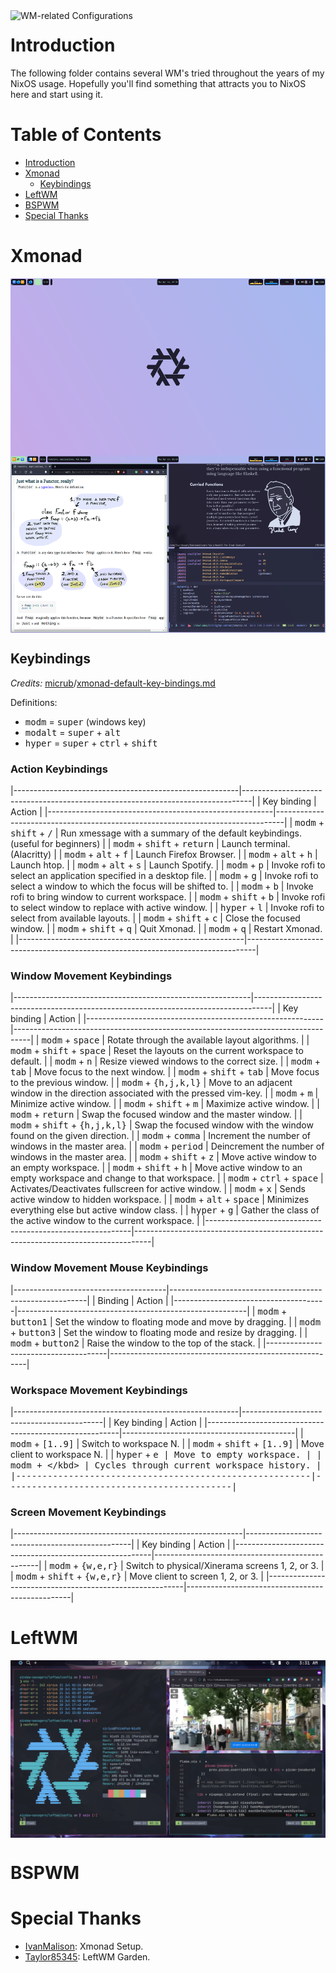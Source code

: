 <img alt="WM-related Configurations" src="../../assets/wm-config.png" align="left">

# Introduction
The following folder contains several WM's tried throughout the years of my NixOS usage. Hopefully you'll find something that attracts you to NixOS here and start using it.

# Table of Contents
- [Introduction](#introduction)
- [Xmonad](#xmonad)
  - [Keybindings](#keybindings)
- [LeftWM](#leftwm)
- [BSPWM](#bspwm)
- [Special Thanks](#special-thanks)

# Xmonad
<img alt="Xmonad Desktop" src="../../assets/xmonad-desktop.png" align="center">

## Keybindings
*Credits:* [micrub](https://gist.github.com)/[xmonad-default-key-bindings.md](https://gist.github.com/micrub/aeebe7eb4d2df9e5e203e76a0fd89542)

Definitions:
- <kbd>modm</kbd> = <kbd>super</kbd> (windows key)
- <kbd>modalt</kbd> = <kbd>super</kbd> + <kbd>alt</kbd>
- <kbd>hyper</kbd> = <kbd>super</kbd> + <kbd>ctrl</kbd> + <kbd>shift</kbd>

### Action Keybindings
|--------------------------------------------------------|--------------------------------------------------------------------------------|
| Key binding                                            | Action                                                                         |
|--------------------------------------------------------|--------------------------------------------------------------------------------|
| <kbd>modm</kbd> + <kbd>shift</kbd> + <kbd>/</kbd>      | Run xmessage with a summary of the default keybindings. (useful for beginners) |
| <kbd>modm</kbd> + <kbd>shift</kbd> + <kbd>return</kbd> | Launch terminal. (Alacritty)                                                   |
| <kbd>modm</kbd> + <kbd>alt</kbd> + <kbd>f</kbd>        | Launch Firefox Browser.                                                        |
| <kbd>modm</kbd> + <kbd>alt</kbd> + <kbd>h</kbd>        | Launch htop.                                                                   |
| <kbd>modm</kbd> + <kbd>alt</kbd> + <kbd>s</kbd>        | Launch Spotify.                                                                |
| <kbd>modm</kbd> + <kbd>p</kbd>                         | Invoke rofi to select an application specified in a desktop file.              |
| <kbd>modm</kbd> + <kbd>g</kbd>                         | Invoke rofi to select a window to which the focus will be shifted to.          |
| <kbd>modm</kbd> + <kbd>b</kbd>                         | Invoke rofi to bring window to current workspace.                              |
| <kbd>modm</kbd> + <kbd>shift</kbd> + <kbd>b</kbd>      | Invoke rofi to select window to replace with active window.                    |
| <kbd>hyper</kbd> + <kbd>l</kbd>                        | Invoke rofi to select from available layouts.                                  |
| <kbd>modm</kbd> + <kbd>shift</kbd> + <kbd>c</kbd>      | Close the focused window.                                                      |
| <kbd>modm</kbd> + <kbd>shift</kbd> + <kbd>q</kbd>      | Quit Xmonad.                                                                   |
| <kbd>modm</kbd> + <kbd>q</kbd>                         | Restart Xmonad.                                                                |
|--------------------------------------------------------|--------------------------------------------------------------------------------|

### Window Movement Keybindings
|-----------------------------------------------------------|----------------------------------------------------------------------------------|
| Key binding                                               | Action                                                                           |
|-----------------------------------------------------------|----------------------------------------------------------------------------------|
| <kbd>modm</kbd> + <kbd>space</kbd>                        | Rotate through the available layout algorithms.                                  |
| <kbd>modm</kbd> + <kbd>shift</kbd> + <kbd>space</kbd>     | Reset the layouts on the current workspace to default.                           |
| <kbd>modm</kbd> + <kbd>n</kbd>                            | Resize viewed windows to the correct size.                                       |
| <kbd>modm</kbd> + <kbd>tab</kbd>                          | Move focus to the next window.                                                   |
| <kbd>modm</kbd> + <kbd>shift</kbd> + <kbd>tab</kbd>       | Move focus to the previous window.                                               |
| <kbd>modm</kbd> + <kbd>{h,j,k,l}</kbd>                    | Move to an adjacent window in the direction associated with the pressed vim-key. |
| <kbd>modm</kbd> + <kbd>m</kbd>                            | Minimize active window.                                                          |
| <kbd>modm</kbd> + <kbd>shift</kbd> + <kbd>m</kbd>         | Maximize active window.                                                          |
| <kbd>modm</kbd> + <kbd>return</kbd>                       | Swap the focused window and the master window.                                   |
| <kbd>modm</kbd> + <kbd>shift</kbd> + <kbd>{h,j,k,l}</kbd> | Swap the focused window with the window found on the given direction.            |
| <kbd>modm</kbd> + <kbd>comma</kbd>                        | Increment the number of windows in the master area.                              |
| <kbd>modm</kbd> + <kbd>period</kbd>                       | Deincrement the number of windows in the master area.                            |
| <kbd>modm</kbd> + <kbd>shift</kbd> + <kbd>z</kbd>         | Move active window to an empty workspace.                                        |
| <kbd>modm</kbd> + <kbd>shift</kbd> + <kbd>h</kbd>         | Move active window to an empty workspace and change to that workspace.           |
| <kbd>modm</kbd> + <kbd>ctrl</kbd> + <kbd>space</kbd>      | Activates/Deactivates fullscreen for active window.                              |
| <kbd>modm</kbd> + <kbd>x</kbd>                            | Sends active window to hidden workspace.                                         |
| <kbd>modm</kbd> + <kbd>alt</kbd> + <kbd>space</kbd>       | Minimizes everything else but active window class.                               |
| <kbd>hyper</kbd> + <kbd>g</kbd>                           | Gather the class of the active window to the current workspace.                  |
|-----------------------------------------------------------|----------------------------------------------------------------------------------|

### Window Movement Mouse Keybindings
|--------------------------------------|---------------------------------------------------------|
| Binding                              | Action                                                  |
|--------------------------------------|---------------------------------------------------------|
| <kbd>modm</kbd> + <kbd>button1</kbd> | Set the window to floating mode and move by dragging.   |
| <kbd>modm</kbd> + <kbd>button3</kbd> | Set the window to floating mode and resize by dragging. |
| <kbd>modm</kbd> + <kbd>button2</kbd> | Raise the window to the top of the stack.               |
|--------------------------------------|---------------------------------------------------------|

### Workspace Movement Keybindings
|--------------------------------------------------------|-------------------------------------------|
| Key binding                                            | Action                                    |
|--------------------------------------------------------|-------------------------------------------|
| <kbd>modm</kbd> + <kbd>[1..9]</kbd>                    | Switch to workspace N.                    |
| <kbd>modm</kbd> + <kbd>shift</kbd> + <kbd>[1..9]</kbd> | Move client to workspace N.               |
| <kbd>hyper</kbd> + <kbd>e                              | Move to empty workspace.                  |
| <kbd>modm</kbd> + <kbd>\</kbd>                         | Cycles through current workspace history. |
|--------------------------------------------------------|-------------------------------------------|

### Screen Movement Keybindings
|---------------------------------------------------------|-------------------------------------------------|
| Key binding                                             | Action                                          |
|---------------------------------------------------------|-------------------------------------------------|
| <kbd>modm</kbd> + <kbd>{w,e,r}</kbd>                    | Switch to physical/Xinerama screens 1, 2, or 3. |
| <kbd>modm</kbd> + <kbd>shift</kbd> + <kbd>{w,e,r}</kbd> | Move client to screen 1, 2, or 3.               |
|---------------------------------------------------------|-------------------------------------------------|

# LeftWM
<img alt="Xmonad Desktop" src="../../assets/leftwm-desktop.png" align="center">

# BSPWM

# Special Thanks
- [IvanMalison](https://github.com/IvanMalison): Xmonad Setup.
- [Taylor85345](https://github.com/taylor85345/leftwm-theme-garden): LeftWM Garden.
